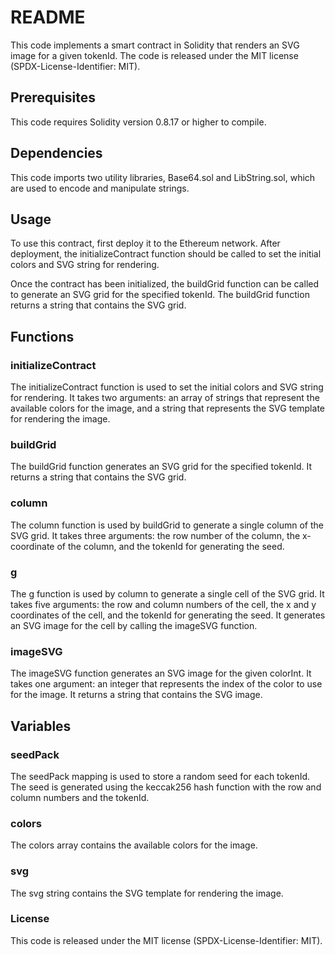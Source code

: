 # README
This code implements a smart contract in Solidity that renders an SVG image for a given tokenId. The code is released under the MIT license (SPDX-License-Identifier: MIT).

## Prerequisites
This code requires Solidity version 0.8.17 or higher to compile.

## Dependencies
This code imports two utility libraries, Base64.sol and LibString.sol, which are used to encode and manipulate strings.

## Usage
To use this contract, first deploy it to the Ethereum network. After deployment, the initializeContract function should be called to set the initial colors and SVG string for rendering.

Once the contract has been initialized, the buildGrid function can be called to generate an SVG grid for the specified tokenId. The buildGrid function returns a string that contains the SVG grid.

## Functions
### initializeContract
The initializeContract function is used to set the initial colors and SVG string for rendering. It takes two arguments: an array of strings that represent the available colors for the image, and a string that represents the SVG template for rendering the image.

### buildGrid
The buildGrid function generates an SVG grid for the specified tokenId. It returns a string that contains the SVG grid.

### column
The column function is used by buildGrid to generate a single column of the SVG grid. It takes three arguments: the row number of the column, the x-coordinate of the column, and the tokenId for generating the seed.

### g
The g function is used by column to generate a single cell of the SVG grid. It takes five arguments: the row and column numbers of the cell, the x and y coordinates of the cell, and the tokenId for generating the seed. It generates an SVG image for the cell by calling the imageSVG function.

### imageSVG
The imageSVG function generates an SVG image for the given colorInt. It takes one argument: an integer that represents the index of the color to use for the image. It returns a string that contains the SVG image.

## Variables
### seedPack
The seedPack mapping is used to store a random seed for each tokenId. The seed is generated using the keccak256 hash function with the row and column numbers and the tokenId.

### colors
The colors array contains the available colors for the image.

### svg
The svg string contains the SVG template for rendering the image.

### License
This code is released under the MIT license (SPDX-License-Identifier: MIT).